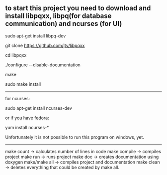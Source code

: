 to start this project you
need to download and install libpqxx, libpq(for database communication) and ncurses (for UI)
--------------------------------------------------------------------------------
sudo apt-get install libpq-dev

git clone https://github.com/jtv/libpqxx

cd libpqxx

./configure --disable-documentation

make

sudo make install

--------------------------------------------------------------------------------
for ncurses: 

sudo apt-get install ncurses-dev

or if you have fedora:

yum install ncurses-*


Unfortunately it is not possible to run this program on windows, yet.

--------------------------------------------------------------------------------
make count -> calculates number of lines in code
make compile -> compiles project
make run -> runs project
make doc -> creates documentation using doxygen
make/make all -> compiles project and documentation
make clean -> deletes everything that could be created by make all.